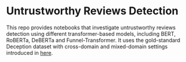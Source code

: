 # Untrustworthy Reviews Detection
This repo provides notebooks that investigate untrustworthy reviews detection using different transformer-based models, including BERT, RoBERTa, DeBERTa and Funnel-Transformer. It uses the gold-standard Deception dataset with cross-domain and mixed-domain settings introduced in [here](https://www.sciencedirect.com/science/article/abs/pii/S0925231217303983). 
